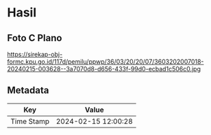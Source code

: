 # Hasil

## Foto C Plano

https://sirekap-obj-formc.kpu.go.id/117d/pemilu/ppwp/36/03/20/20/07/3603202007018-20240215-003628--3a7070d8-d656-433f-99d0-ecbad1c506c0.jpg


## Metadata

| Key        | Value               |
| ---------- | ------------------- |
| Time Stamp | 2024-02-15 12:00:28 |



